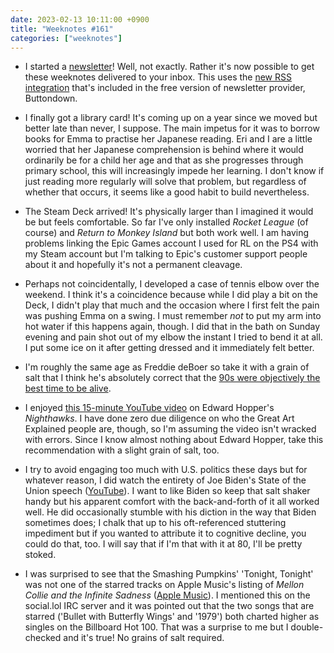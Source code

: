```yaml
---
date: 2023-02-13 10:11:00 +0900
title: "Weeknotes #161"
categories: ["weeknotes"]
---
```


- I started a [newsletter](https://buttondown.email/pyrmont)! Well, not exactly. Rather it's now possible to get these weeknotes delivered to your inbox. This uses the [new RSS integration](https://buttondown.email/changelog/2023-01-23) that's included in the free version of newsletter provider, Buttondown.

- I finally got a library card! It's coming up on a year since we moved but better late than never, I suppose. The main impetus for it was to borrow books for Emma to practise her Japanese reading. Eri and I are a little worried that her Japanese comprehension is behind where it would ordinarily be for a child her age and that as she progresses through primary school, this will increasingly impede her learning. I don't know if just reading more regularly will solve that problem, but regardless of whether that occurs, it seems like a good habit to build nevertheless.

- The Steam Deck arrived! It's physically larger than I imagined it would be but feels comfortable. So far I've only installed _Rocket League_ (of course) and _Return to Monkey Island_ but both work well. I am having problems linking the Epic Games account I used for RL on the PS4 with my Steam account but I'm talking to Epic's customer support people about it and hopefully it's not a permanent cleavage.

- Perhaps not coincidentally, I developed a case of tennis elbow over the weekend. I think it's a coincidence because while I did play a bit on the Deck, I didn't play that much and the occasion where I first felt the pain was pushing Emma on a swing. I must remember _not_ to put my arm into hot water if this happens again, though. I did that in the bath on Sunday evening and pain shot out of my elbow the instant I tried to bend it at all. I put some ice on it after getting dressed and it immediately felt better.

- I'm roughly the same age as Freddie deBoer so take it with a grain of salt that I think he's absolutely correct that the [90s were objectively the best time to be alive](https://freddiedeboer.substack.com/p/its-so-sad-when-old-people-romanticize).

- I enjoyed [this 15-minute YouTube video](https://www.youtube.com/watch?v=lKIbT-4UFaE) on Edward Hopper's _Nighthawks_. I have done zero due diligence on who the Great Art Explained people are, though, so I'm assuming the video isn't wracked with errors. Since I know almost nothing about Edward Hopper, take this recommendation with a slight grain of salt, too.

- I try to avoid engaging too much with U.S. politics these days but for whatever reason, I did watch the entirety of Joe Biden's State of the Union speech ([YouTube](https://www.youtube.com/watch?v=gzcBTUvVp7M)). I want to like Biden so keep that salt shaker handy but his apparent comfort with the back-and-forth of it all worked well. He did occasionally stumble with his diction in the way that Biden sometimes does; I chalk that up to his oft-referenced stuttering impediment but if you wanted to attribute it to cognitive decline, you could do that, too. I will say that if I'm that with it at 80, I'll be pretty stoked.

- I was surprised to see that the Smashing Pumpkins' 'Tonight, Tonight' was not one of the starred tracks on Apple Music's listing of _Mellon Collie and the Infinite Sadness_ ([Apple Music](https://music.apple.com/us/album/tonight-tonight/721224313?i=721224384)). I mentioned this on the social.lol IRC server and it was pointed out that the two songs that are starred ('Bullet with Butterfly Wings' and '1979') both charted higher as singles on the Billboard Hot 100. That was a surprise to me but I double-checked and it's true! No grains of salt required.
